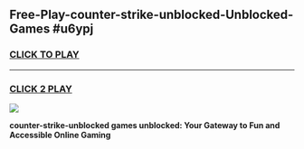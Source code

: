 
## Free-Play-counter-strike-unblocked-Unblocked-Games #u6ypj
<h3>
<a href="https://news.freeplayer.one?title=counter-strike-unblocked&ref=8M">CLICK TO PLAY</a></h3>
<hr>

<h3>
<a href="https://news.freeplayer.one?title=counter-strike-unblocked&ref=8M">CLICK 2 PLAY</a>
  
</h3>

<a href="https://news.freeplayer.one?title=counter-strike-unblocked&ref=8M"><img src="https://clearcache.store/games.png"></a>


**counter-strike-unblocked games unblocked: Your Gateway to Fun and Accessible Online Gaming**

